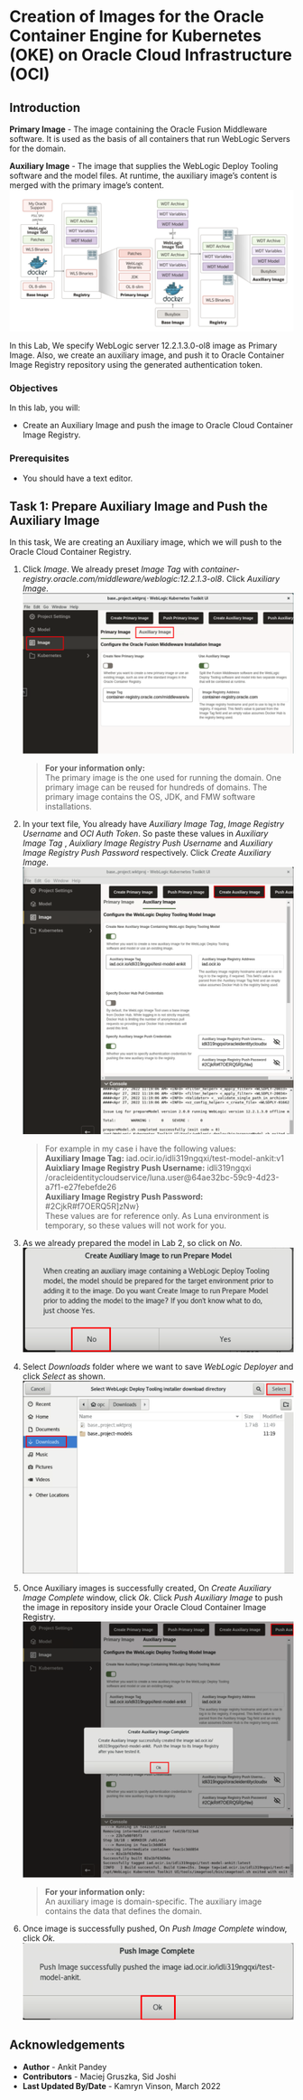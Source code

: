 # Creation of Images for the Oracle Container Engine for Kubernetes (OKE) on Oracle Cloud Infrastructure (OCI)
## Introduction

**Primary Image** - The image containing the Oracle Fusion Middleware software. It is used as the basis of all containers that run WebLogic Servers for the domain.

**Auxiliary Image** - The image that supplies the WebLogic Deploy Tooling software and the model files. At runtime, the auxiliary image’s content is merged with the primary image’s content.
    ![Image Structure](images/ImageStructure.png)

In this Lab, We specify WebLogic server 12.2.1.3.0-ol8 image as Primary Image. Also, we create an auxiliary image, and push it to Oracle Container Image Registry repository using the generated authentication token. 

### Objectives

In this lab, you will:

* Create an Auxiliary Image and push the image to Oracle Cloud Container Image Registry.

### Prerequisites

* You should have a text editor.

## Task 1: Prepare Auxiliary Image and Push the Auxiliary Image 

In this task, We are creating an Auxiliary image, which we will push to the Oracle Cloud Container Registry.

1. Click *Image*. We already preset *Image Tag* with *container-registry.oracle.com/middleware/weblogic:12.2.1.3-ol8*. Click *Auxiliary Image*.
    ![Primary Image](images/17.png)
        
    > **For your information only:**<br>
    > The primary image is the one used for running the domain. One primary image can be reused for hundreds of domains. The primary image contains the OS, JDK, and FMW software installations.

2. In your text file, You already have *Auxiliary Image Tag*, *Image Registry Username* and *OCI Auth Token*. So paste these values in *Auxiliary Image Tag* , *Auixliary Image Registry Push Username* and *Auxiliary Image Registry Push Password* respectively. Click *Create Auxiliary Image*.
    ![Auxiliary Image](images/20.png)
    > For example in my case i have the following values:<br>
    > **Auxiliary Image Tag:** iad.ocir.io/idli319ngqxi/test-model-ankit:v1<br>
    > **Auixliary Image Registry Push Username:** idli319ngqxi /oracleidentitycloudservice/luna.user@64ae32bc-59c9-4d23-a7f1-e27febefde26<br>
    > **Auxiliary Image Registry Push Password:** #2CjkR#f7OERQ5R]zNw}<br>
    > These values are for reference only. As Luna environment is temporary, so these values will not work for you.

4. As we already prepared the model in Lab 2, so click on *No*.
    ![Prepare Model](images/21.png)

5. Select *Downloads* folder where we want to save *WebLogic Deployer* and click *Select* as shown.
    ![WDT Location](images/22.png)

6. Once Auxiliary images is successfully created, On *Create Auxiliary Image Complete* window, click *Ok*. Click *Push Auxiliary Image* to push the image in repository inside your Oracle Cloud Container Image Registry.
    ![Auxiliary Created](images/23.png)
    > **For your information only:**<br>
    >  An auxiliary image is domain-specific. The auxiliary image contains the data that defines the domain. 

7. Once image is successfully pushed, On *Push Image Complete* window, click *Ok*. 
    ![Auxiliary Pushed](images/24.png)



## Acknowledgements

* **Author** -  Ankit Pandey
* **Contributors** - Maciej Gruszka, Sid Joshi
* **Last Updated By/Date** - Kamryn Vinson, March 2022